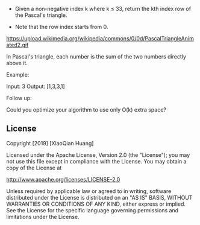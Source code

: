
- Given a non-negative index k where k ≤ 33, return the kth index row of the Pascal's triangle.

- Note that the row index starts from 0.



https://upload.wikimedia.org/wikipedia/commons/0/0d/PascalTriangleAnimated2.gif


In Pascal's triangle, each number is the sum of the two numbers directly above it.



Example:

Input: 3
Output: [1,3,3,1]



Follow up:

Could you optimize your algorithm to use only O(k) extra space?




## License

Copyright [2019] [XiaoQian Huang]

Licensed under the Apache License, Version 2.0 (the "License");
you may not use this file except in compliance with the License.
You may obtain a copy of the License at

http://www.apache.org/licenses/LICENSE-2.0

Unless required by applicable law or agreed to in writing, software
distributed under the License is distributed on an "AS IS" BASIS,
WITHOUT WARRANTIES OR CONDITIONS OF ANY KIND, either express or implied.
See the License for the specific language governing permissions and
limitations under the License.
